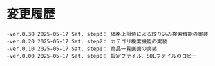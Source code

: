 # 変更履歴

	-ver.0.30 2025-05-17 Sat. step3： 価格上限値による絞り込み検索機能の実装
	-ver.0.20 2025-05-17 Sat. step2： カテゴリ検索機能の実装
	-ver.0.10 2025-05-17 Sat. step1： 商品一覧画面の実装
	-ver.0.00 2025-05-17 Sat. step0： 設定ファイル、SQLファイルのコピー
